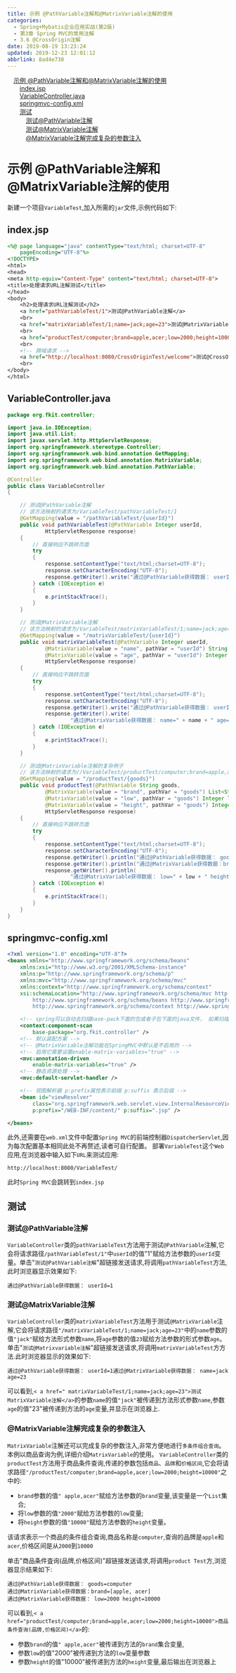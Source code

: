 ```yaml
---
title: 示例 @PathVariable注解和@MatrixVariable注解的使用
categories: 
  - Spring+Mybatis企业应用实战(第2版)
  - 第3章 Spring MVC的常用注解
  - 3.6 @CrossOrigin注解
date: 2019-08-19 13:23:24
updated: 2019-12-23 12:01:12
abbrlink: 8ad4e730
---
```

<div id='my_toc'><a href="/JavaReadingNotes/8ad4e730/#示例-@PathVariable注解和@MatrixVariable注解的使用" class="header_1">示例 @PathVariable注解和@MatrixVariable注解的使用</a>&nbsp;<br><a href="/JavaReadingNotes/8ad4e730/#index-jsp" class="header_2">index.jsp</a>&nbsp;<br><a href="/JavaReadingNotes/8ad4e730/#VariableController-java" class="header_2">VariableController.java</a>&nbsp;<br><a href="/JavaReadingNotes/8ad4e730/#springmvc-config-xml" class="header_2">springmvc-config.xml</a>&nbsp;<br><a href="/JavaReadingNotes/8ad4e730/#测试" class="header_2">测试</a>&nbsp;<br><a href="/JavaReadingNotes/8ad4e730/#测试@PathVariable注解" class="header_3">测试@PathVariable注解</a>&nbsp;<br><a href="/JavaReadingNotes/8ad4e730/#测试@MatrixVariable注解" class="header_3">测试@MatrixVariable注解</a>&nbsp;<br><a href="/JavaReadingNotes/8ad4e730/#@MatrixVariable注解完成复杂的参数注入" class="header_3">@MatrixVariable注解完成复杂的参数注入</a>&nbsp;<br></div>
<style>.header_1{margin-left: 1em;}.header_2{margin-left: 2em;}.header_3{margin-left: 3em;}.header_4{margin-left: 4em;}.header_5{margin-left: 5em;}.header_6{margin-left: 6em;}</style>
<!--more-->
<script>if (navigator.platform.search('arm')==-1){document.getElementById('my_toc').style.display = 'none';}var e,p = document.getElementsByTagName('p');while (p.length>0) {e = p[0];e.parentElement.removeChild(e);}</script>

<!--end-->
<!--SSTStart-->
# 示例 @PathVariable注解和@MatrixVariable注解的使用 #
新建一个项目`VariableTest`,加入所需的`jar`文件,示例代码如下:
## index.jsp ##
```jsp
<%@ page language="java" contentType="text/html; charset=UTF-8"
    pageEncoding="UTF-8"%>
<!DOCTYPE>
<html>
<head>
<meta http-equiv="Content-Type" content="text/html; charset=UTF-8">
<title>处理请求URL注解测试</title>
</head>
<body>
    <h2>处理请求URL注解测试</h2>
    <a href="pathVariableTest/1">测试@PathVariable注解</a>
    <br>
    <a href="matrixVariableTest/1;name=jack;age=23">测试@MatrixVariable注解</a>
    <br>
    <a href="productTest/computer;brand=apple,acer;low=2000;height=10000">商品条件查询（品牌，价格区间）</a>
    <br>
    <!-- 跨域请求 -->
    <a href="http://localhost:8080/CrossOriginTest/welcome">测试@CrossOrigin注解</a>
    <br>
</body>
</html>
```
## VariableController.java ##
```java
package org.fkit.controller;

import java.io.IOException;
import java.util.List;
import javax.servlet.http.HttpServletResponse;
import org.springframework.stereotype.Controller;
import org.springframework.web.bind.annotation.GetMapping;
import org.springframework.web.bind.annotation.MatrixVariable;
import org.springframework.web.bind.annotation.PathVariable;

@Controller
public class VariableController
{

    // 测试@PathVariable注解
    // 该方法映射的请求为/VariableTest/pathVariableTest/1
    @GetMapping(value = "/pathVariableTest/{userId}")
    public void pathVariableTest(@PathVariable Integer userId,
            HttpServletResponse response)
    {
        // 直接响应不跳转页面
        try
        {
            response.setContentType("text/html;charset=UTF-8");
            response.setCharacterEncoding("UTF-8");
            response.getWriter().write("通过@PathVariable获得数据： userId=" + userId);
        } catch (IOException e)
        {
            e.printStackTrace();
        }
    }

    // 测试@MatrixVariable注解
    // 该方法映射的请求为/VariableTest/matrixVariableTest/1;name=jack;age=23
    @GetMapping(value = "/matrixVariableTest/{userId}")
    public void matrixVariableTest(@PathVariable Integer userId,
            @MatrixVariable(value = "name", pathVar = "userId") String name,
            @MatrixVariable(value = "age", pathVar = "userId") Integer age,
            HttpServletResponse response)
    {
        // 直接响应不跳转页面
        try
        {
            response.setContentType("text/html;charset=UTF-8");
            response.setCharacterEncoding("UTF-8");
            response.getWriter().write("通过@PathVariable获得数据： userId=" + userId);
            response.getWriter().write(
                    "通过@MatrixVariable获得数据： name=" + name + " age=" + age);
        } catch (IOException e)
        {
            e.printStackTrace();
        }
    }

    // 测试@MatrixVariable注解的复杂例子
    // 该方法映射的请求为//VariableTest/productTest/computer;brand=apple,acer;low=2000;height=10000
    @GetMapping(value = "/productTest/{goods}")
    public void productTest(@PathVariable String goods,
            @MatrixVariable(value = "brand", pathVar = "goods") List<String> brand,
            @MatrixVariable(value = "low", pathVar = "goods") Integer low,
            @MatrixVariable(value = "height", pathVar = "goods") Integer height,
            HttpServletResponse response)
    {
        // 直接响应不跳转页面
        try
        {
            response.setContentType("text/html;charset=UTF-8");
            response.setCharacterEncoding("UTF-8");
            response.getWriter().println("通过@PathVariable获得数据： goods=" + goods+"<br>");
            response.getWriter().println("通过@MatrixVariable获得数据：brand=" + brand+"<br>");
            response.getWriter().println(
                    "通过@MatrixVariable获得数据： low=" + low + " height=" + height+"<br>");
        } catch (IOException e)
        {
            e.printStackTrace();
        }
    }
}
```
## springmvc-config.xml ##
```xml
<?xml version="1.0" encoding="UTF-8"?>
<beans xmlns="http://www.springframework.org/schema/beans"
    xmlns:xsi="http://www.w3.org/2001/XMLSchema-instance"
    xmlns:p="http://www.springframework.org/schema/p"
    xmlns:mvc="http://www.springframework.org/schema/mvc"
    xmlns:context="http://www.springframework.org/schema/context"
    xsi:schemaLocation="http://www.springframework.org/schema/mvc http://www.springframework.org/schema/mvc/spring-mvc.xsd
        http://www.springframework.org/schema/beans http://www.springframework.org/schema/beans/spring-beans.xsd
        http://www.springframework.org/schema/context http://www.springframework.org/schema/context/spring-context.xsd">

    <!-- spring可以自动去扫描base-pack下面的包或者子包下面的java文件， 如果扫描到有Spring的相关注解的类，则把这些类注册为Spring的bean -->
    <context:component-scan
        base-package="org.fkit.controller" />
    <!-- 默认装配方案 -->
    <!-- @MatrixVariable注解功能在SpringMVC中默认是不启用的 -->
    <!-- 启用它需要设置enable-matrix-variables="true" -->
    <mvc:annotation-driven
        enable-matrix-variables="true" />
    <!-- 静态资源处理 -->
    <mvc:default-servlet-handler />

    <!-- 视图解析器 p:prefix属性表示前缀 p:suffix 表示后缀 -->
    <bean id="viewResolver"
        class="org.springframework.web.servlet.view.InternalResourceViewResolver"
        p:prefix="/WEB-INF/content/" p:suffix=".jsp" />

</beans>
```
此外,还需要在`web.xml`文件中配置`Spring MVC`的前端控制器`DispatcherServlet`,因为每次配置基本相同此处不再赘述,读者可自行配置。
部署`VariableTest`这个`Web`应用,在浏览器中输入如下`URL`来测试应用:
```
http://localhost:8080/VariableTest/
```
此时`Spring MVC`会跳转到`index.jsp`
## 测试 ##
### 测试@PathVariable注解 ###
`VariableController`类的`pathVariableTest`方法用于测试`@PathVariable`注解,它会将请求路径`/pathVariableTest/1"`中`userId`的值"1"赋给方法参数的`userId`变量。单击"`测试@PathVariable注解`"超链接发送请求,将调用`pathVariableTest`方法,此时浏览器显示效果如下:
```
通过@PathVariable获得数据： userId=1
```
### 测试@MatrixVariable注解 ###
`VariableController`类的`matrixVariableTest`方法用于测试`@MatrixVariable`注解,它会将请求路径`"/matrixVariableTest/1;name=jack;age=23"`中的`name`参数的值`"jack"`赋给方法形式参数`name`,将`age`参数的值`23`赋给方法参数的形式参数`age`。单击"`测试@Matrixvariable注解`"超链接发送请求,将调用`matrixVariableTest`方方法.此时浏览器显示的效果如下:
```
通过@PathVariable获得数据： userId=1通过@MatrixVariable获得数据： name=jack age=23
```
可以看到,`< a href=" matrixVariableTest/1;name=jack;age=23">测试MatrixVariable注解</a>`的参数`name`的值`"jack"`被传递到方法形式参数`name`,参数`age`的值"23"被传递到方法的`age`变量,并显示在浏览器上.
### @MatrixVariable注解完成复杂的参数注入 ###
`MatrixVariable`注解还可以完成复杂的参数注入,非常方便地进行`多条件组合查询`。本例以商品查询为例,详细介绍`MatrixVariable`的使用。
`VariableController`类的`productTest`方法用于商品条件查询,传递的参数包括`商品`、`品牌`和`价格区间`,它会将请求路径`"/productTest/computer;brand=apple,acer;low=2000;height=10000"`之中的:
- `brand`参数的值`" apple,acer"`赋给方法参数的`brand`变量,该变量是一个`List`集合;
- 将`low`参数的值`"2000"`赋给方法参数的`low`变量;
- 将`height`参数的值`"10000"`赋给方法参数的`height`变量。

该请求表示一个商品的条件组合查询,商品名称是`computer`,查询的品牌是`apple`和`acer`,价格区间是从`2000`到`10000`

单击"商品条件査询(品牌,价格区间)"超链接发送请求,将调用`product Test`方,浏览器显示结果如下:
```
通过@PathVariable获得数据： goods=computer
通过@MatrixVariable获得数据：brand=[apple, acer]
通过@MatrixVariable获得数据： low=2000 height=10000
```
可以看到,`< a href="productTest/computer;brand=apple,acer;low=2000;height=10000">商品条件查询(品牌,价格区间)</a>`的:
- 参数`brand`的值`" apple,acer"`被传递到方法的`brand`集合变量,
- 参数`low`的值"2000"被传递到方法的`low`变量参数
- 参数`height`的值"10000"被传递到方法的`height`变量,最后输出在浏览器上
<!--SSTStop-->


